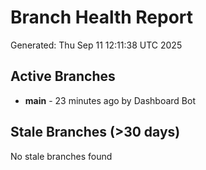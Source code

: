 # Branch Health Report
Generated: Thu Sep 11 12:11:38 UTC 2025

## Active Branches
- **main** - 23 minutes ago by Dashboard Bot

## Stale Branches (>30 days)
No stale branches found
